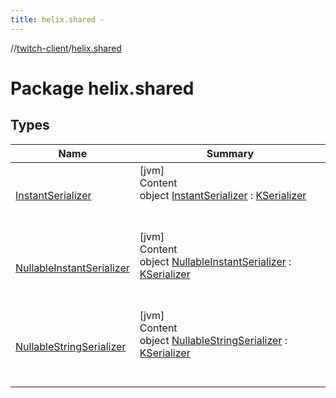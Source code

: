 ```yaml
---
title: helix.shared -
---
```

//[twitch-client](../index.md)/[helix.shared](index.md)



# Package helix.shared  


## Types  
  
|  Name|  Summary| 
|---|---|
| [InstantSerializer](-instant-serializer/index.md)| [jvm]  <br>Content  <br>object [InstantSerializer](-instant-serializer/index.md) : [KSerializer]()  <br><br><br>
| [NullableInstantSerializer](-nullable-instant-serializer/index.md)| [jvm]  <br>Content  <br>object [NullableInstantSerializer](-nullable-instant-serializer/index.md) : [KSerializer]()  <br><br><br>
| [NullableStringSerializer](-nullable-string-serializer/index.md)| [jvm]  <br>Content  <br>object [NullableStringSerializer](-nullable-string-serializer/index.md) : [KSerializer]()  <br><br><br>

